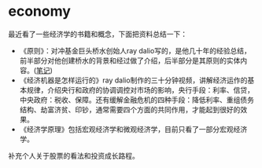 # economy

最近看了一些经济学的书籍和概念，下面把资料总结一下：

* 《原则》：对冲基金巨头桥水创始人ray dalio写的，是他几十年的经验总结，前半部分对他创建桥水的背景和经过做了介绍，后半部分是其原则的实体内容。([笔记](/原则))
* 《经济机器是怎样运行的》ray dalio制作的三十分钟视频，讲解经济运作的基本规律，介绍央行和政府的协调调控对市场的影响，央行手段：利率、信贷，中央政府：税收、保障。还有缓解金融危机的四种手段：降低利率、重组债务结构、劫富济贫、印钞，通常需要四个方面的共同作用，才能起到很好的效果。
* 《经济学原理》包括宏观经济学和微观经济学，目前只看了一部分宏观经济学。

补充个人关于股票的看法和投资成长路程。